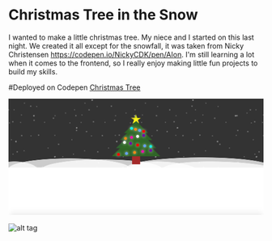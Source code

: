 # Christmas Tree in the Snow

I wanted to make a little christmas tree. My niece and I started on this last night. We created it all except for the snowfall, it was taken from Nicky Christensen https://codepen.io/NickyCDK/pen/AIon. I'm still learning a lot when it comes to the frontend, so I really enjoy making little fun projects to build my skills.

#Deployed on Codepen
[Christmas Tree](http://codepen.io/tarzioo/full/gLdyMO/)



![Christmas Tree](/static/img/christmas-tree.png)

![alt tag](http://g.recordit.co/IpKTWulPuw.gif)



